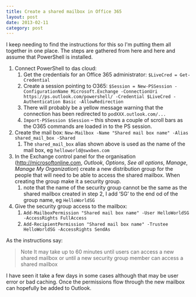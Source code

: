 ```yaml
---
title: Create a shared mailbox in Office 365
layout: post
date: 2013-02-11
category: post
---
```


I keep needing to find the instructions for this so I'm putting them all together in one place. The steps are gathered from here and here and assume that PowerShell is installed.

1. Connect PowerShell to das cloud:
	1. Get the credentials for an Office 365 administrator: `$LiveCred = Get-Credential`
	2. Create a session pointing to O365: `$Session = New-PSSession -ConfigurationName Microsoft.Exchange -ConnectionUri https://ps.outlook.com/powershell/ -Credential $LiveCred -Authentication Basic -AllowRedirection`
	3. There will probably be a yellow message warning that the connection has been redirected to `podXXX.outlook.com/...`
	4. `Import-PSSession $Session` – this shows a couple of scroll bars as the O365 commands are loaded in to the PS session.
2. Create the mail box: `New-Mailbox -Name "Shared mail box name" -Alias shared_mail_box -Shared`
	1. The `shared_mail_box` alias shown above is used as the name of the mail box, eg `helloworld@swxben.com`
3. In the Exchange control panel for the organisation (<http://microsoftonline.com>, _Outlook_, _Options_, _See all options_, _Manage_, _Manage My Organization_) create a new distribution group for the people that will need to be able to access the shared mailbox. When creating the group make it a security group.
	1. note that the name of the security group cannot be the same as the shared mailbox created in step 2, I add ‘SG’ to the end od of the group name, eg `HelloWorldSG`
4. Give the security group access to the mailbox:
	1. `Add-MailboxPermission "Shared mail box name" -User HelloWorldSG -AccessRights FullAccess`
	2. `Add-RecipientPermission "Shared mail box name" -Trustee HelloWorldSG -AccessRights SendAs`

As the instructions say:

> Note It may take up to 60 minutes until users can access a new shared mailbox or until a new security group member can access a shared mailbox

I have seen it take a few days in some cases although that may be user error or bad caching. Once the permissions flow through the new mailbox can hopefully be added to Outlook.